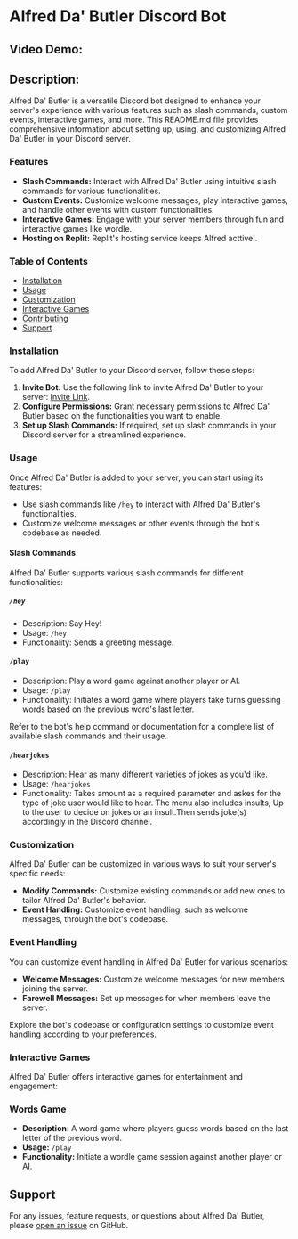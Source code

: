 # Alfred Da' Butler Discord Bot
## Video Demo:
## Description:

Alfred Da' Butler is a versatile Discord bot designed to enhance your server's experience with various features such as slash commands, custom events, interactive games, and more. This README.md file provides comprehensive information about setting up, using, and customizing Alfred Da' Butler in your Discord server.

### Features

- **Slash Commands:** Interact with Alfred Da' Butler using intuitive slash commands for various functionalities.
- **Custom Events:** Customize welcome messages, play interactive games, and handle other events with custom functionalities.
- **Interactive Games:** Engage with your server members through fun and interactive games like wordle.
- **Hosting on Replit:** Replit's hosting service keeps Alfred acttive!.

### Table of Contents

- [Installation](#installation)
- [Usage](#usage)
- [Customization](#customization)
- [Interactive Games](#interactive-games)
- [Contributing](#contributing)
- [Support](#support)

### Installation

To add Alfred Da' Butler to your Discord server, follow these steps:

1. **Invite Bot:** Use the following link to invite Alfred Da' Butler to your server: [Invite Link](https://discord.com/oauth2/authorize?client_id=1227691069853139015).
2. **Configure Permissions:** Grant necessary permissions to Alfred Da' Butler based on the functionalities you want to enable.
3. **Set up Slash Commands:** If required, set up slash commands in your Discord server for a streamlined experience.

### Usage

Once Alfred Da' Butler is added to your server, you can start using its features:

- Use slash commands like `/hey` to interact with Alfred Da' Butler's functionalities.
- Customize welcome messages or other events through the bot's codebase as needed.

#### Slash Commands

Alfred Da' Butler supports various slash commands for different functionalities:

##### `/hey`

- Description: Say Hey!
- Usage: `/hey`
- Functionality: Sends a greeting message.

#### `/play`

- Description: Play a word game against another player or AI.
- Usage: `/play`
- Functionality: Initiates a word game where players take turns guessing words based on the previous word's last letter.

Refer to the bot's help command or documentation for a complete list of available slash commands and their usage.

#### `/hearjokes`
- Description: Hear as many different varieties of jokes as you'd like.
- Usage: `/hearjokes`
- Functionality: Takes amount as a required parameter and askes for the type of joke user would like to hear. The menu also includes insults, Up to the user to decide on jokes or an insult.Then sends joke(s) accordingly in the Discord channel.

### Customization

Alfred Da' Butler can be customized in various ways to suit your server's specific needs:

- **Modify Commands:** Customize existing commands or add new ones to tailor Alfred Da' Butler's behavior.
- **Event Handling:** Customize event handling, such as welcome messages, through the bot's codebase.

### Event Handling

You can customize event handling in Alfred Da' Butler for various scenarios:

- **Welcome Messages:** Customize welcome messages for new members joining the server.
- **Farewell Messages:** Set up messages for when members leave the server.

Explore the bot's codebase or configuration settings to customize event handling according to your preferences.

### Interactive Games

Alfred Da' Butler offers interactive games for entertainment and engagement:

### Words Game

- **Description:** A word game where players guess words based on the last letter of the previous word.
- **Usage:** `/play`
- **Functionality:** Initiate a wordle game session against another player or AI.

## Support

For any issues, feature requests, or questions about Alfred Da' Butler, please [open an issue](link-to-issues) on GitHub.
